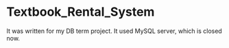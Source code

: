 # Textbook_Rental_System
It was written for my DB term project. It used MySQL server, which is closed now.
